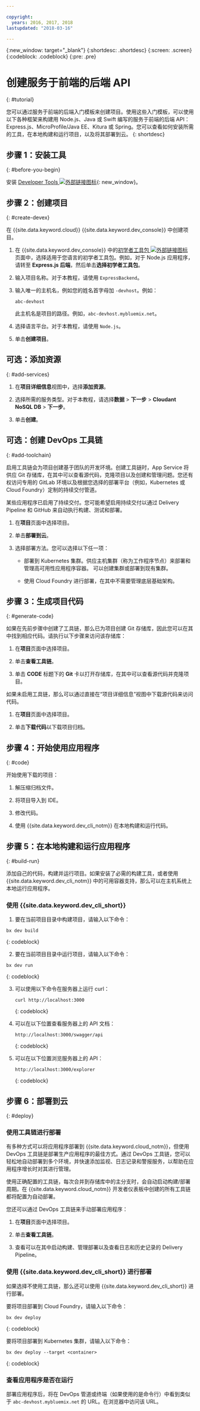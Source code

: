 ```yaml
---

copyright:
  years: 2016, 2017, 2018
lastupdated: "2018-03-16"

---
```


{:new_window: target="_blank"}
{:shortdesc: .shortdesc}
{:screen: .screen}
{:codeblock: .codeblock}
{:pre: .pre}

# 创建服务于前端的后端 API
{: #tutorial}

您可以通过服务于前端的后端入门模板来创建项目。使用这些入门模板，可以使用以下各种框架来构建用 Node.js、Java 或 Swift 编写的服务于前端的后端 API：Express.js、MicroProfile/Java EE、Kitura 或 Spring。您可以查看如何安装所需的工具，在本地构建和运行项目，以及将其部署到云。
{: shortdesc}

## 步骤 1：安装工具
{: #before-you-begin}

安装 [Developer Tools ![外部链接图标](../../icons/launch-glyph.svg "外部链接图标")](https://github.com/IBM-Bluemix/ibm-cloud-developer-tools){: new_window}。

## 步骤 2：创建项目
{: #create-devex}

在 {{site.data.keyword.cloud}} {{site.data.keyword.dev_console}} 中创建项目。

1. 在 {{site.data.keyword.dev_console}} 中的[初学者工具包 ![外部链接图标](../../icons/launch-glyph.svg "外部链接图标")](https://console.ng.bluemix.net/developer/appservice/starter-kits/) 页面中，选择适用于您语言的初学者工具包。例如，对于 Node.js 应用程序，请转至 **Express.js 后端**，然后单击**选择初学者工具包**。

2. 输入项目名称。对于本教程，请使用 `ExpressBackend`。

3. 输入唯一的主机名，例如您的姓名首字母加 `-devhost`。例如：

	```
	abc-devhost
	```

	此主机名是项目的路径。例如，`abc-devhost.mybluemix.net`。

4. 选择语言平台。对于本教程，请使用 `Node.js`。

5. 单击**创建项目**。

## 可选：添加资源
{: #add-services}

1. 在**项目详细信息**视图中，选择**添加资源**。

2. 选择所需的服务类型。对于本教程，请选择**数据** > **下一步** > **Cloudant NoSQL DB** > **下一步**。

3. 单击**创建**。

## 可选：创建 DevOps 工具链
{: #add-toolchain}

启用工具链会为项目创建基于团队的开发环境。创建工具链时，App Service 将供应 Git 存储库，在其中可以查看源代码，克隆项目以及创建和管理问题。您还有权访问专用的 GitLab 环境以及根据您选择的部署平台（例如，Kubernetes 或 Cloud Foundry）定制的持续交付管道。

某些应用程序已启用了持续交付。您可能希望启用持续交付以通过 Delivery Pipeline 和 GitHub 来自动执行构建、测试和部署。

1. 在**项目**页面中选择项目。

2. 单击**部署到云**。

3. 选择部署方法。您可以选择以下任一项：

	* 部署到 Kubernetes 集群。供应主机集群（称为工作程序节点）来部署和管理高可用性应用程序容器。
可以创建集群或部署到现有集群。

	* 使用 Cloud Foundry 进行部署，在其中不需要管理底层基础架构。

## 步骤 3：生成项目代码
{: #generate-code}

如果在先前步骤中创建了工具链，那么已为项目创建 Git 存储库，因此您可以在其中找到相应代码。请执行以下步骤来访问该存储库：


1. 在**项目**页面中选择项目。

2. 单击**查看工具链**。

3. 单击 **CODE** 标题下的 **Git** 卡以打开存储库，在其中可以查看源代码并克隆项目。

如果未启用工具链，那么可以通过直接在“项目详细信息”视图中下载源代码来访问代码。

1. 在**项目**页面中选择项目。

2. 单击**下载代码**以下载项目归档。

## 步骤 4：开始使用应用程序
{: #code}

开始使用下载的项目：

1. 解压缩归档文件。

2. 将项目导入到 IDE。

3. 修改代码。

4. 使用 {{site.data.keyword.dev_cli_notm}} 在本地构建和运行代码。

## 步骤 5：在本地构建和运行应用程序
{: #build-run}

添加自己的代码，构建并运行项目。如果安装了必需的构建工具，或者使用 {{site.data.keyword.dev_cli_notm}} 中的可用容器支持，那么可以在主机系统上本地运行应用程序。

### 使用 {{site.data.keyword.dev_cli_short}}

1. 要在当前项目目录中构建项目，请输入以下命令：

  ```
  bx dev build
  ```
  {: codeblock}

2. 要在当前项目目录中运行项目，请输入以下命令：

  ```
  bx dev run
  ```
  {: codeblock}

3. 可以使用以下命令在服务器上运行 curl：

   ```
   curl http://localhost:3000
   ```
   {: codeblock}

4. 可以在以下位置查看服务器上的 API 文档：

   ```
   http://localhost:3000/swagger/api
   ```
   {: codeblock}

5. 可以在以下位置浏览服务器上的 API：

   ```
   http://localhost:3000/explorer
   ```
   {: codeblock}

## 步骤 6：部署到云
{: #deploy}

### 使用工具链进行部署
有多种方式可以将应用程序部署到 {{site.data.keyword.cloud_notm}}，但使用 DevOps 工具链是部署生产应用程序的最佳方式。通过 DevOps 工具链，您可以轻松地自动部署到多个环境，并快速添加监视、日志记录和警报服务，以帮助在应用程序增长时对其进行管理。

使用正确配置的工具链，每次合并到存储库中的主分支时，会自动启动构建/部署周期。在 {{site.data.keyword.cloud_notm}} 开发者仪表板中创建的所有工具链都将配置为自动部署。


您还可以通过 DevOps 工具链来手动部署应用程序：

1. 在**项目**页面中选择项目。

2. 单击**查看工具链**。

3. 查看可以在其中启动构建、管理部署以及查看日志和历史记录的 Delivery Pipeline。

### 使用 {{site.data.keyword.dev_cli_short}} 进行部署
如果选择不使用工具链，那么还可以使用 {{site.data.keyword.dev_cli_short}} 进行部署。

要将项目部署到 Cloud Foundry，请输入以下命令：

  ```
  bx dev deploy
  ```
  {: codeblock}

要将项目部署到 Kubernetes 集群，请输入以下命令：

```
bx dev deploy --target <container>
```
{: codeblock}

### 查看应用程序是否在运行
部署应用程序后，将在 DevOps 管道或终端（如果使用的是命令行）中看到类似于 `abc-devhost.mybluemix.net` 的 URL。在浏览器中访问该 URL。
